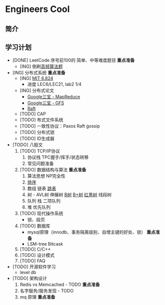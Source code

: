 # Engineers Cool

## 简介

## 学习计划

+ [DONE] LeetCode 序号前100的 简单、中等难度题目 **重点准备**
    + [ING] 倒刷[高频算法题](https://zhuanlan.zhihu.com/p/386929820)
+ [ING] 分布式系统 **重点准备**
    + [ING] [MIT 6.824](https://pdos.csail.mit.edu/6.824/schedule.html)
        + 进度 LEC6/LEC21, lab2 1/4
    + [ING] 分布式论文
        + [Google三宝 - MapReduce](https://engineers.cool/#/pages/Distributed-System/Papers/MapReduce)
        + [Google三宝 - GFS](https://engineers.cool/#/pages/Distributed-System/Papers/GFS)
        + [Raft](https://engineers.cool/#/pages/Distributed-System/Papers/Raft)
    + [TODO] CAP
    + [TODO] 布式文件系统
    + [TODO] 一致性协议：Paxos Raft gossip
    + [TODO] 分布式锁
    + [TODO] ID生成器
+ [TODO] 八股文
    1. [TODO] TCP/IP协议
        1. 协议栈 TPC握手/挥手/状态转移
        2. 常见问题准备
    2. [TODO] 数据结构与算法 **重点准备**
        1. 算法思想 NP完全性
        2. [排序](https://engineers.cool/#/pages/Stereotyped/Data-Structures-&-Algorithm/sort)
        3. 数组 链表 [跳表](https://engineers.cool/#/pages/Stereotyped/Data-Structures-&-Algorithm/skip_list)
        4. 树 - AVL树 伸展树 [B树](https://engineers.cool/#/pages/Stereotyped/Data-Structures-&-Algorithm/btree) [B+树](https://engineers.cool/#/pages/Stereotyped/Data-Structures-&-Algorithm/b+tree) [红黑树](https://engineers.cool/#/pages/Stereotyped/Data-Structures-&-Algorithm/rbtree) 线段树
        5. 队列 栈 二项队列
        6. 堆 优先队列 
    3. [TODO] 现代操作系统
        + 锁、段页
    4. [TODO] 数据库
        + mysql原理（innodb、事务隔离级别、自增主键的好处、锁） **重点准备**
        + LSM-tree Bitcask
    5. [TODO] C/C\+\+
    6. [TODO] 设计模式
    7. [TODO] FAQ
+ [TODO] 开源软件学习
    + level db
+ [TODO] 架构设计
    1. Redis vs Memcached - TODO **重点准备**
    2. 名字服务/服务发现 - TODO
    3. mq 原理 **重点准备**
